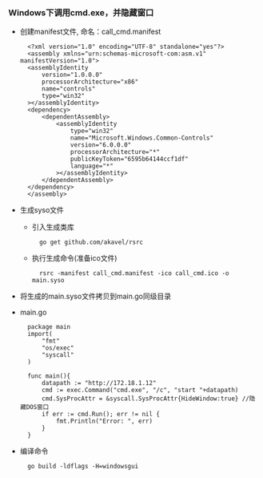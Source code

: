 ### Windows下调用cmd.exe，并隐藏窗口
- 创建manifest文件, 命名：call_cmd.manifest

		<?xml version="1.0" encoding="UTF-8" standalone="yes"?>
        <assembly xmlns="urn:schemas-microsoft-com:asm.v1" manifestVersion="1.0">
        <assemblyIdentity
            version="1.0.0.0"
            processorArchitecture="x86"
            name="controls"
            type="win32"
        ></assemblyIdentity>
        <dependency>
            <dependentAssembly>
                <assemblyIdentity
                    type="win32"
                    name="Microsoft.Windows.Common-Controls"
                    version="6.0.0.0"
                    processorArchitecture="*"
                    publicKeyToken="6595b64144ccf1df"
                    language="*"
                ></assemblyIdentity>
            </dependentAssembly>
        </dependency>
        </assembly>
- 生成syso文件 
	- 引入生成类库
	
    		go get github.com/akavel/rsrc
    - 执行生成命令(准备ico文件)
    
    		rsrc -manifest call_cmd.manifest -ico call_cmd.ico -o main.syso
- 将生成的main.syso文件拷贝到main.go同级目录
- main.go

		package main
        import(
            "fmt"
            "os/exec"
            "syscall"
        )

        func main(){   
            datapath := "http://172.18.1.12"
            cmd := exec.Command("cmd.exe", "/c", "start "+datapath)
            cmd.SysProcAttr = &syscall.SysProcAttr{HideWindow:true} //隐藏DOS窗口
            if err := cmd.Run(); err != nil {
                fmt.Println("Error: ", err)
            }  
        }
- 编译命令

		go build -ldflags -H=windowsgui